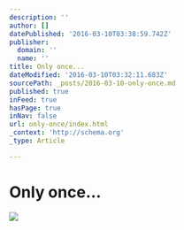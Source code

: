 ```yaml
---
description: ''
author: []
datePublished: '2016-03-10T03:38:59.742Z'
publisher:
  domain: ''
  name: ''
title: Only once...
dateModified: '2016-03-10T03:32:11.683Z'
sourcePath: _posts/2016-03-10-only-once.md
published: true
inFeed: true
hasPage: true
inNav: false
url: only-once/index.html
_context: 'http://schema.org'
_type: Article

---
```

# Only once...
![](https://the-grid-user-content.s3-us-west-2.amazonaws.com/b33bc023-10b7-4707-9769-9e5c78787bda.png)
